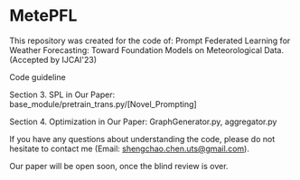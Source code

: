 # MetePFL
This repository was created for the code of: Prompt Federated Learning for Weather Forecasting: Toward Foundation Models on Meteorological Data. (Accepted by IJCAI'23) 

Code guideline

Section 3. SPL in Our Paper: 
base_module/pretrain_trans.py/[Novel_Prompting]

Section 4. Optimization in Our Paper:
GraphGenerator.py, aggregator.py

If you have any questions about understanding the code, please do not hesitate to contact me (Email: shengchao.chen.uts@gmail.com).

Our paper will be open soon, once the blind review is over.
